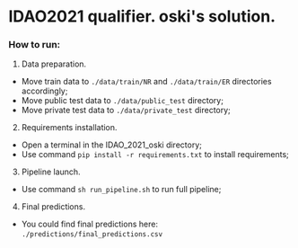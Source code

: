 # IDAO2021 qualifier. oski's solution.

### How to run:
1. Data preparation.
  * Move train data to `./data/train/NR` and `./data/train/ER` directories accordingly;
  * Move public test data to `./data/public_test` directory;
  * Move private test data to `./data/private_test` directory;
2. Requirements installation.
  * Open a terminal in the IDAO_2021_oski directory;
  * Use command `pip install -r requirements.txt` to install requirements;
3. Pipeline launch.
  * Use command `sh run_pipeline.sh` to run full pipeline;
4. Final predictions.
  * You could find final predictions here: `./predictions/final_predictions.csv`
